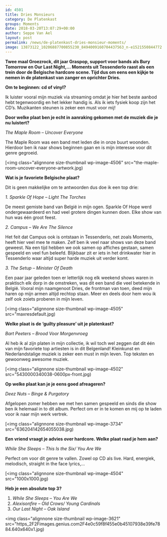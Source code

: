 ```yaml
---
id: 4501
title: Dries Monsieurs 
category: De Platenkast
groups: Moments
date: 2018-03-20T13:07:29+00:00
author: Seppe Van Ael
layout: post
permalink: /news/de-platenkast-dries-monsieur-moments/
image: 13873122_10206887700855230_8494009160704437563_n-e1521550844772.jpg
---
```

**Twee maal Groezrock, dit jaar Graspop, support voor bands als Bury Tomorrow en Our Last Night,&#8230; Moments uit Tessenderlo raast als een trein door de Belgische hardcore scene. Tijd dus om eens een kijkje te nemen in de platenkast van zanger en oprichter Dries.**

**Om te beginnen: cd of vinyl?**

Ik luister vooral mijn muziek via streaming omdat je hier het beste aanbod hebt tegenwoordig en het lekker handig is. Als ik iets fysiek koop zijn het CD’s. Muzikanten steunen is zeker een must voor mij!

**Door welke plaat ben je echt in aanraking gekomen met de muziek die je nu luistert?**

_The Maple Room – Uncover Everyone_

The Maple Room was een band met leden die in onze buurt woonden. Hierdoor ben ik naar shows beginnen gaan en is mijn interesse voor dit genre gegroeid.

[<img class="alignnone size-thumbnail wp-image-4506" src="the-maple-room-uncover-everyone-artwork.jpg)

**Wat is je favoriete Belgische plaat?**

Dit is geen makkelijke om te antwoorden dus doe ik een top drie:

_1. Sparkle Of Hope – Light The Torches_

De meest gemiste band van België in mijn ogen. Sparkle Of Hope werd ondergewaardeerd en had veel grotere dingen kunnen doen. Elke show van hun was één groot feest.

_2. Campus – We Are The Silence_

Het feit dat Campus ook is ontstaan in Tessenderlo, net zoals Moments, heeft hier veel mee te maken. Zelf ben ik veel naar shows van deze band geweest. Na een tijd hebben we ook samen op affiches gestaan, samen gespeeld en veel fun beleefd. Blijkbaar zit er iets in het drinkwater hier in Tessenderlo waar altijd super harde muziek uit verder komt.

_3. The Setup – Minister Of Death_

Een paar jaar geleden toen er letterlijk nog elk weekend shows waren in praktisch elk dorp in de omstreken, was dit een band die veel betekende in België. Vooral mijn naamgenoot Dries, de frontman van toen, deed mijn haren op mijn armen altijd rechtop staan. Meer en deels door hem wou ik zelf ook zoiets proberen in mijn leven.

[<img class="alignnone size-thumbnail wp-image-4505" src="maxresdefault.jpg)

**Welke plaat is de ‘guilty pleasure’ uit je platenkast?**

_Bart Peeters – Brood Voor Morgenvroeg_

Al heb ik al zijn platen in mijn collectie, ik wil toch wel zeggen dat dit één van mijn favoriete top artiesten is in dit Belgenland! Kleinkunst en Nederlandstalige muziek is zeker een must in mijn leven. Top teksten en gewoonweg awesome muziek.

[<img class="alignnone size-thumbnail wp-image-4502" src="5430000340038-0600px-front.jpg)

**Op welke plaat kan je je eens goed afreageren?**

_Deez Nuts – Binge & Purgatory_ 

Afgelopen zomer hebben we met hen samen gespeeld en sinds die show ben ik helemaal in to dit album. Perfect om er in te komen en mij op te laden voor ik naar mijn werk vertrek.

[<img class="alignnone size-thumbnail wp-image-3734" src="636204142654055038.jpg)

**Een vriend vraagt je advies over hardcore. Welke plaat raad je hem aan?**

_While She Sleeps – This Is the Six/ You Are We_

Perfect om voor dit genre te vallen. Zowel op CD als live. Hard, energiek, melodisch, straight in the face lyrics,…

[<img class="alignnone size-thumbnail wp-image-4504" src="1000x1000.jpg)

**Heb je een absolute top 3?**

  1. _While She Sleeps – You Are We_
  2. _Alexisonfire – Old Crows/ Young Cardinals_
  3. _Our Last Night – Oak Island_

<img class="alignnone size-thumbnail wp-image-3621" src="https_2F2Fimages.genius.com2F4e0c59f8f455e0b45107938e39fe7884.640x640x1.jpg)
